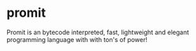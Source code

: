 # promit
Promit is an bytecode interpreted, fast, lightweight and elegant programming language with with ton's of power!
